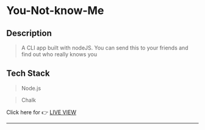 # You-Not-know-Me

## Description
>A CLI app built with nodeJS. You can send this to your friends and find out who really knows you

## Tech Stack

>Node.js

>Chalk

Click here for 👉 [LIVE VIEW](https://replit.com/@AnjaliChauhan3/You-dont-know-Anjali-Quiz?embed=true#index.js)

<hr>


